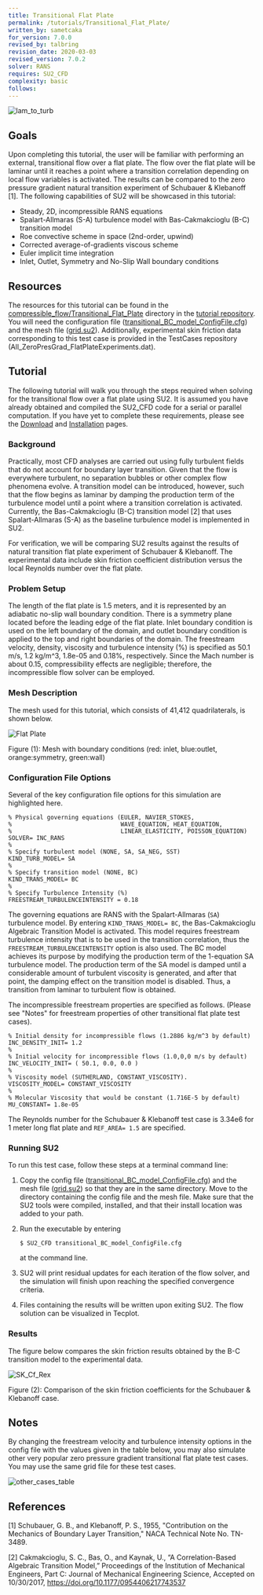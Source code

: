 ```yaml
---
title: Transitional Flat Plate
permalink: /tutorials/Transitional_Flat_Plate/
written_by: sametcaka
for_version: 7.0.0
revised_by: talbring
revision_date: 2020-03-03
revised_version: 7.0.2
solver: RANS
requires: SU2_CFD
complexity: basic
follows: 
---
```


![lam_to_turb](../../Transitional_Flat_Plate/images/lam_to_turb.png)

## Goals

Upon completing this tutorial, the user will be familiar with performing an external, transitional flow over a flat plate. The flow over the flat plate will be laminar until it reaches a point where a transition correlation depending on local flow variables is activated. The results can be compared to the zero pressure gradient natural transition experiment of Schubauer & Klebanoff [1]. The following capabilities of SU2 will be showcased in this tutorial:

- Steady, 2D, incompressible RANS equations
- Spalart-Allmaras (S-A) turbulence model with Bas-Cakmakcioglu (B-C) transition model
- Roe convective scheme in space (2nd-order, upwind)
- Corrected average-of-gradients viscous scheme
- Euler implicit time integration
- Inlet, Outlet, Symmetry and No-Slip Wall boundary conditions

## Resources

The resources for this tutorial can be found in the [compressible_flow/Transitional_Flat_Plate](https://github.com/su2code/Tutorials/tree/master/compressible_flow/Transitional_Flat_Plate) directory in the [tutorial repository](https://github.com/su2code/Tutorials). You will need the configuration file ([transitional_BC_model_ConfigFile.cfg](https://github.com/su2code/Tutorials/tree/master/compressible_flow/Transitional_Flat_Plate/transitional_BC_model_ConfigFile.cfg)) and the mesh file ([grid.su2](https://github.com/su2code/Tutorials/tree/master/compressible_flow/Transitional_Flat_Plate/grid.su2)).
Additionally, experimental skin friction data corresponding to this test case is provided in the TestCases repository (All_ZeroPresGrad_FlatPlateExperiments.dat).

## Tutorial

The following tutorial will walk you through the steps required when solving for the transitional flow over a flat plate using SU2. It is assumed you have already obtained and compiled the SU2_CFD code for a serial or parallel computation. If you have yet to complete these requirements, please see the [Download](/docs_v7/Download/) and [Installation](/docs_v7/Installation/) pages.

### Background

Practically, most CFD analyses are carried out using fully turbulent fields that do not account for boundary layer transition. Given that the flow is everywhere turbulent, no separation bubbles or other complex flow phenomena evolve. A transition model can be introduced, however, such that the flow begins as laminar by damping the production term of the turbulence model until a point where a transition correlation is activated. Currently, the Bas-Cakmakcioglu (B-C) transition model [2] that uses Spalart-Allmaras (S-A) as the baseline turbulence model is implemented in SU2.

For verification, we will be comparing SU2 results against the results of natural transition flat plate experiment of Schubauer & Klebanoff. The experimental data include skin friction coefficient distribution versus the local Reynolds number over the flat plate.

### Problem Setup

The length of the flat plate is 1.5 meters, and it is represented by an adiabatic no-slip wall boundary condition. There is a symmetry plane located before the leading edge of the flat plate. Inlet boundary condition is used on the left boundary of the domain, and outlet boundary condition is applied to the top and right boundaries of the domain. The freestream velocity, density, viscosity and turbulence intensity (%) is specified as 50.1 m/s, 1.2 kg/m^3, 1.8e-05 and 0.18%, respectively. Since the Mach number is about 0.15, compressibility effects are negligible; therefore, the incompressible flow solver can be employed.

### Mesh Description

The mesh used for this tutorial, which consists of 41,412 quadrilaterals, is shown below.

![Flat Plate](../../Transitional_Flat_Plate/images/FlatPMesh.png)

Figure (1): Mesh with boundary conditions (red: inlet, blue:outlet, orange:symmetry, green:wall)

### Configuration File Options

Several of the key configuration file options for this simulation are highlighted here.

```
% Physical governing equations (EULER, NAVIER_STOKES,
%                               WAVE_EQUATION, HEAT_EQUATION, 
%                               LINEAR_ELASTICITY, POISSON_EQUATION)
SOLVER= INC_RANS
%
% Specify turbulent model (NONE, SA, SA_NEG, SST)
KIND_TURB_MODEL= SA
%
% Specify transition model (NONE, BC)
KIND_TRANS_MODEL= BC
%
% Specify Turbulence Intensity (%)
FREESTREAM_TURBULENCEINTENSITY = 0.18
```

The governing equations are RANS with the Spalart-Allmaras (`SA`) turbulence model. By entering `KIND_TRANS_MODEL= BC`, the Bas-Cakmakcioglu Algebraic Transition Model is activated. This model requires freestream turbulence intensity that is to be used in the transition correlation, thus the `FREESTREAM_TURBULENCEINTENSITY` option is also used. The BC model achieves its purpose by modifying the production term of the 1-equation SA turbulence model. The production term of the SA model is damped until a considerable amount of turbulent viscosity is generated, and after that point, the damping effect on the transition model is disabled. Thus, a transition from laminar to turbulent flow is obtained.

The incompressible freestream properties are specified as follows. (Please see "Notes" for freestream properties of other transitional flat plate test cases).

```
% Initial density for incompressible flows (1.2886 kg/m^3 by default)
INC_DENSITY_INIT= 1.2
%
% Initial velocity for incompressible flows (1.0,0,0 m/s by default)
INC_VELOCITY_INIT= ( 50.1, 0.0, 0.0 )
%
% Viscosity model (SUTHERLAND, CONSTANT_VISCOSITY).
VISCOSITY_MODEL= CONSTANT_VISCOSITY
%
% Molecular Viscosity that would be constant (1.716E-5 by default)
MU_CONSTANT= 1.8e-05
```

The Reynolds number for the Schubauer & Klebanoff test case is 3.34e6 for 1 meter long flat plate and `REF_AREA= 1.5` are specified.

### Running SU2

To run this test case, follow these steps at a terminal command line:

1.	Copy the config file ([transitional_BC_model_ConfigFile.cfg](https://github.com/su2code/Tutorials/tree/master/compressible_flow/Transitional_Flat_Plate/transitional_BC_model_ConfigFile.cfg)) and the mesh file ([grid.su2](https://github.com/su2code/Tutorials/tree/master/compressible_flow/Transitional_Flat_Plate/grid.su2)) so that they are in the same directory. Move to the directory containing the config file and the mesh file. Make sure that the SU2 tools were compiled, installed, and that their install location was added to your path.

2.	Run the executable by entering 

    ```
    $ SU2_CFD transitional_BC_model_ConfigFile.cfg
    ``` 

    at the command line.

3.	SU2 will print residual updates for each iteration of the flow solver, and the simulation will finish upon reaching the specified convergence criteria.

4.	Files containing the results will be written upon exiting SU2. The flow solution can be visualized in Tecplot.

### Results

The figure below compares the skin friction results obtained by the B-C transition model to the experimental data. 

![SK_Cf_Rex](../../Transitional_Flat_Plate/images/Cf_Rex_SK.png)

Figure (2): Comparison of the skin friction coefficients for the Schubauer & Klebanoff case.

## Notes

By changing the freestream velocity and turbulence intensity options in the config file with the values given in the table below, you may also simulate other very popular zero pressure gradient transitional flat plate test cases. You may use the same grid file for these test cases.

![other_cases_table](../../Transitional_Flat_Plate/images/other_transition_cases.png)

## References

[1] Schubauer, G. B., and Klebanoff, P. S., 1955, "Contribution on the Mechanics of Boundary Layer Transition," NACA Technical Note No. TN-3489.

[2] Cakmakcioglu, S. C., Bas, O., and Kaynak, U., “A Correlation-Based Algebraic Transition Model,” Proceedings of the Institution of Mechanical Engineers, Part C: Journal of Mechanical Engineering Science, Accepted on 10/30/2017, https://doi.org/10.1177/0954406217743537
